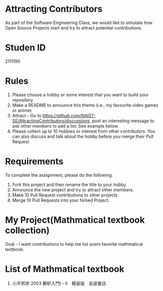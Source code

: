 # Attracting Contributors
As part of the Software Engineering Class, we would like to simulate how Open Source Projects start and try to attract potential contributions.

# Studen ID
   2111190
# Rules


1. Please choose a hobby or some interest that you want to build your repository
2. Make a README to announce this theme (i.e., my favourite video games or anime)
3. Attract - Go to https://github.com/NAIST-SE/AttractingContributors/discussions, post an interesting message to ask other members to add a list. See example below.
4. Please collect up to 10 hobbies or interest from other contributors. You can also discuss and talk about the hobby before you merge their Pull Request.

# Requirements
To complete the assignment, please do the following:
1. Fork this project and then rename the title to your hobby. 
2. Announce the new project and try to attract other members.
3. Make 10 Pull Request contributions to other projects
4. Merge 10 Pull Requests into your forked Project.

# My Project(Mathmatical textbook collection)
Goal - I want contributions to help me list soem favorite mathmatical textbook.

# List of Mathmatical textbook
1. 小平邦彦 2003 解析入門Ⅰ・Ⅱ　軽装版　岩波書店
